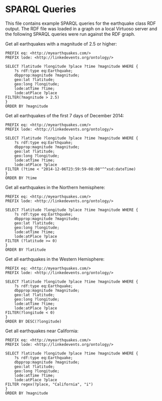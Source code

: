 SPARQL Queries
=============================================

This file contains example SPARQL queries for the earthquake class RDF output.
The RDF file was loaded in a graph on a local Virtuoso server and the following SPARQL queries were run against the RDF graph.

Get all earthquakes with a magnitude of 2.5 or higher:

```
PREFIX eq: <http://myearthquakes.com/>
PREFIX lode: <http://linkedevents.org/ontology/>

SELECT ?latitude ?longitude ?place ?time ?magnitude WHERE {
    ?s rdf:type eq:Earthquake;
    dbpprop:magnitude ?magnitude;
    geo:lat ?latitude;
    geo:long ?longitude;
    lode:atTime ?time;
    lode:atPlace ?place
FILTER(?magnitude > 2.5)
}
ORDER BY ?magnitude
```


Get all earthquakes of the first 7 days of December 2014:

```
PREFIX eq: <http://myearthquakes.com/>
PREFIX lode: <http://linkedevents.org/ontology/>

SELECT ?latitude ?longitude ?place ?time ?magnitude WHERE {
    ?s rdf:type eq:Earthquake;
    dbpprop:magnitude ?magnitude;
    geo:lat ?latitude;
    geo:long ?longitude;
    lode:atTime ?time;
    lode:atPlace ?place
FILTER (?time < "2014-12-06T23:59:59-08:00"^^xsd:dateTime)
}
ORDER BY ?time
```


Get all earthquakes in the Northern hemisphere:

```
PREFIX eq: <http://myearthquakes.com/>
PREFIX lode: <http://linkedevents.org/ontology/>

SELECT ?latitude ?longitude ?place ?time ?magnitude WHERE {
    ?s rdf:type eq:Earthquake;
    dbpprop:magnitude ?magnitude;
    geo:lat ?latitude;
    geo:long ?longitude;
    lode:atTime ?time;
    lode:atPlace ?place
FILTER (?latitude >= 0)
}
ORDER BY ?latitude
```


Get all earthquakes in the Western Hemisphere:

```
PREFIX eq: <http://myearthquakes.com/>
PREFIX lode: <http://linkedevents.org/ontology/>

SELECT ?latitude ?longitude ?place ?time ?magnitude WHERE {
    ?s rdf:type eq:Earthquake;
    dbpprop:magnitude ?magnitude;
    geo:lat ?latitude;
    geo:long ?longitude;
    lode:atTime ?time;
    lode:atPlace ?place
FILTER(?longitude < 0)
}
ORDER BY DESC(?longitude)
```


Get all earthquakes near California:

```
PREFIX eq: <http://myearthquakes.com/>
PREFIX lode: <http://linkedevents.org/ontology/>

SELECT ?latitude ?longitude ?place ?time ?magnitude WHERE {
    ?s rdf:type eq:Earthquake;
    dbpprop:magnitude ?magnitude;
    geo:lat ?latitude;
    geo:long ?longitude;
    lode:atTime ?time;
    lode:atPlace ?place
FILTER regex(?place, "California", "i")
}
ORDER BY ?magnitude
```
